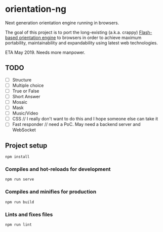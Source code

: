 # orientation-ng
Next generation orientation engine running in browsers.

The goal of this project is to port the long-existing (a.k.a. crappy) [Flash-based orientation engine](https://github.com/WorldIsMonkey/wim-ori-con) to browsers in order to achieve maximum portability, maintainability and expandability using latest web technologies.

ETA May 2019. Needs more manpower.

## TODO
- [ ] Structure
- [ ] Multiple choice
- [ ] True or False
- [ ] Short Answer
- [ ] Mosaic
- [ ] Mask
- [ ] Music/Video
- [ ] CSS // I really don't want to do this and I hope someone else can take it
- [ ] Fast responder // need a PoC. May need a backend server and WebSocket

## Project setup
```
npm install
```

### Compiles and hot-reloads for development
```
npm run serve
```

### Compiles and minifies for production
```
npm run build
```

### Lints and fixes files
```
npm run lint
```
